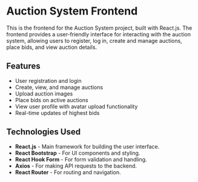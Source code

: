 # Auction System Frontend

This is the frontend for the Auction System project, built with React.js. The frontend provides a user-friendly interface for interacting with the auction system, allowing users to register, log in, create and manage auctions, place bids, and view auction details.

## Features

- User registration and login
- Create, view, and manage auctions
- Upload auction images
- Place bids on active auctions
- View user profile with avatar upload functionality
- Real-time updates of highest bids

## Technologies Used

- **React.js** - Main framework for building the user interface.
- **React Bootstrap** - For UI components and styling.
- **React Hook Form** - For form validation and handling.
- **Axios** - For making API requests to the backend.
- **React Router** - For routing and navigation.


